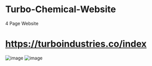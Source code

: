 # Turbo-Chemical-Website
4 Page Website
# https://turboindustries.co/index
![image](https://github.com/user-attachments/assets/1a9aa886-0759-4de3-9361-2a893e01bcc1)
![image](https://github.com/user-attachments/assets/bfae9735-a18e-4983-82c9-c7aae13e2691)

